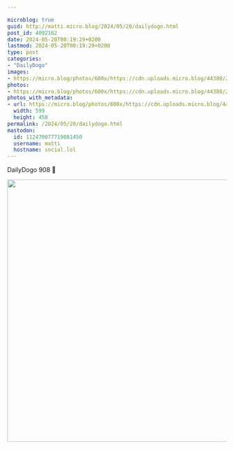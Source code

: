 ```yaml
---

microblog: true
guid: http://matti.micro.blog/2024/05/20/dailydogo.html
post_id: 4092162
date: 2024-05-20T00:19:29+0200
lastmod: 2024-05-20T00:19:29+0200
type: post
categories:
- "DailyDogo"
images:
- https://micro.blog/photos/600x/https://cdn.uploads.micro.blog/44388/2024/00e8116349ba4603987733693fbf8c30.jpg
photos:
- https://micro.blog/photos/600x/https://cdn.uploads.micro.blog/44388/2024/00e8116349ba4603987733693fbf8c30.jpg
photos_with_metadata:
- url: https://micro.blog/photos/600x/https://cdn.uploads.micro.blog/44388/2024/00e8116349ba4603987733693fbf8c30.jpg
  width: 599
  height: 450
permalink: /2024/05/20/dailydogo.html
mastodon:
  id: 112470077719081450
  username: matti
  hostname: social.lol
---
```

DailyDogo 908 🐶

<img src="/media/uploads/2024/00e8116349ba4603987733693fbf8c30.jpg" width="600" alt="" />
